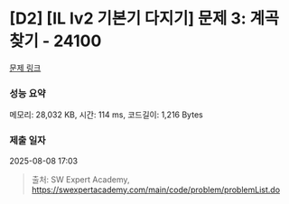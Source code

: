 # [D2] [IL lv2 기본기 다지기] 문제 3: 계곡 찾기 - 24100 

[문제 링크](https://swexpertacademy.com/main/code/problem/problemDetail.do?contestProbId=AZWF4skqjqPHBIPl) 

### 성능 요약

메모리: 28,032 KB, 시간: 114 ms, 코드길이: 1,216 Bytes

### 제출 일자

2025-08-08 17:03



> 출처: SW Expert Academy, https://swexpertacademy.com/main/code/problem/problemList.do